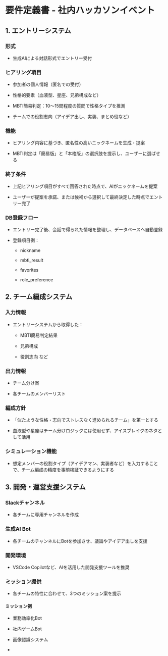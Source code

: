 # **要件定義書 - 社内ハッカソンイベント**

## **1. エントリーシステム**

### **形式**

- 生成AIによる対話形式でエントリー受付

### **ヒアリング項目**

- 参加者の個人情報（匿名での受付）

- 性格的要素（血液型、星座、兄弟構成など）

- MBTI簡易判定：10〜15問程度の質問で性格タイプを推測

- チームでの役割志向（アイデア出し、実装、まとめ役など）

### **機能**

- ヒアリング内容に基づき、匿名性の高いニックネームを生成・提案

- MBTI判定は「簡易版」と「本格版」の選択肢を提示し、ユーザーに選ばせる

### **終了条件**

- 上記ヒアリング項目がすべて回答された時点で、AIがニックネームを提案

- ユーザーが提案を承諾、または候補から選択して最終決定した時点でエントリー完了

### **DB登録フロー**

- エントリー完了後、会話で得られた情報を整理し、データベースへ自動登録

- 登録項目例：

  - nickname

  - mbti_result

  - favorites

  - role_preference

## **2. チーム編成システム**

### **入力情報**

- エントリーシステムから取得した：

  - MBTI簡易判定結果

  - 兄弟構成

  - 役割志向 など

### **出力情報**

- チーム分け案

- 各チームのメンバーリスト

### **編成方針**

- 「似たような性格・志向でストレスなく進められるチーム」を第一とする

- 血液型や星座はチーム分けロジックには使用せず、アイスブレイクのネタとして活用

### **シミュレーション機能**

- 想定メンバーの役割タイプ（アイデアマン、実装者など）を入力することで、チーム編成の精度を事前検証できるようにする

## **3. 開発・運営支援システム**

### **Slackチャンネル**

- 各チームに専用チャンネルを作成

### **生成AI Bot**

- 各チームのチャンネルにBotを参加させ、議論やアイデア出しを支援

### **開発環境**

- VSCode Copilotなど、AIを活用した開発支援ツールを推奨

### **ミッション提供**

- 各チームの特性に合わせて、3つのミッション案を提示

#### **ミッション例**

- 業務効率化Bot

- 社内ゲームBot

- 画像認識システム

<!-- -->

- 
